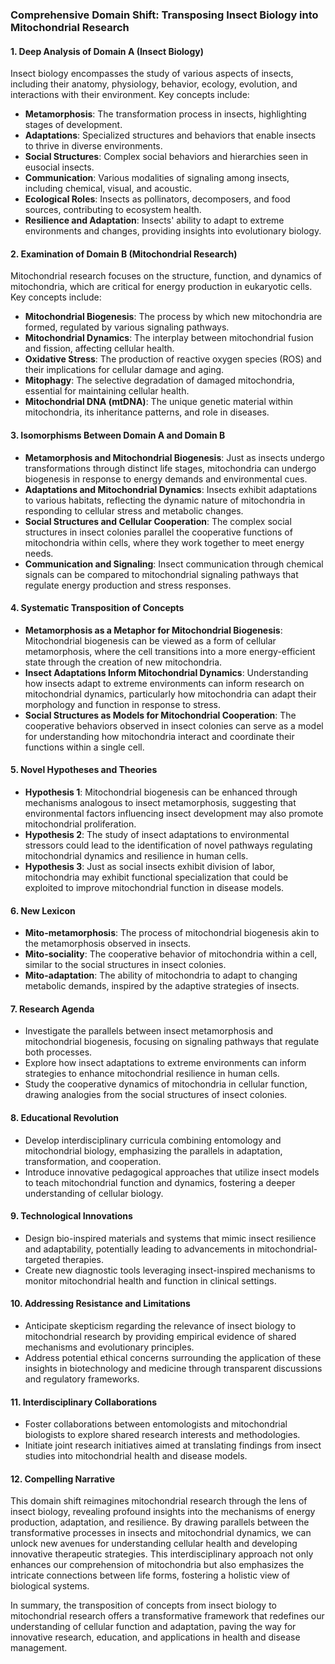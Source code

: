 ### Comprehensive Domain Shift: Transposing Insect Biology into Mitochondrial Research

#### 1. Deep Analysis of Domain A (Insect Biology)
Insect biology encompasses the study of various aspects of insects, including their anatomy, physiology, behavior, ecology, evolution, and interactions with their environment. Key concepts include:
- **Metamorphosis**: The transformation process in insects, highlighting stages of development.
- **Adaptations**: Specialized structures and behaviors that enable insects to thrive in diverse environments.
- **Social Structures**: Complex social behaviors and hierarchies seen in eusocial insects.
- **Communication**: Various modalities of signaling among insects, including chemical, visual, and acoustic.
- **Ecological Roles**: Insects as pollinators, decomposers, and food sources, contributing to ecosystem health.
- **Resilience and Adaptation**: Insects' ability to adapt to extreme environments and changes, providing insights into evolutionary biology.

#### 2. Examination of Domain B (Mitochondrial Research)
Mitochondrial research focuses on the structure, function, and dynamics of mitochondria, which are critical for energy production in eukaryotic cells. Key concepts include:
- **Mitochondrial Biogenesis**: The process by which new mitochondria are formed, regulated by various signaling pathways.
- **Mitochondrial Dynamics**: The interplay between mitochondrial fusion and fission, affecting cellular health.
- **Oxidative Stress**: The production of reactive oxygen species (ROS) and their implications for cellular damage and aging.
- **Mitophagy**: The selective degradation of damaged mitochondria, essential for maintaining cellular health.
- **Mitochondrial DNA (mtDNA)**: The unique genetic material within mitochondria, its inheritance patterns, and role in diseases.

#### 3. Isomorphisms Between Domain A and Domain B
- **Metamorphosis and Mitochondrial Biogenesis**: Just as insects undergo transformations through distinct life stages, mitochondria can undergo biogenesis in response to energy demands and environmental cues.
- **Adaptations and Mitochondrial Dynamics**: Insects exhibit adaptations to various habitats, reflecting the dynamic nature of mitochondria in responding to cellular stress and metabolic changes.
- **Social Structures and Cellular Cooperation**: The complex social structures in insect colonies parallel the cooperative functions of mitochondria within cells, where they work together to meet energy needs.
- **Communication and Signaling**: Insect communication through chemical signals can be compared to mitochondrial signaling pathways that regulate energy production and stress responses.

#### 4. Systematic Transposition of Concepts
- **Metamorphosis as a Metaphor for Mitochondrial Biogenesis**: Mitochondrial biogenesis can be viewed as a form of cellular metamorphosis, where the cell transitions into a more energy-efficient state through the creation of new mitochondria.
- **Insect Adaptations Inform Mitochondrial Dynamics**: Understanding how insects adapt to extreme environments can inform research on mitochondrial dynamics, particularly how mitochondria can adapt their morphology and function in response to stress.
- **Social Structures as Models for Mitochondrial Cooperation**: The cooperative behaviors observed in insect colonies can serve as a model for understanding how mitochondria interact and coordinate their functions within a single cell.

#### 5. Novel Hypotheses and Theories
- **Hypothesis 1**: Mitochondrial biogenesis can be enhanced through mechanisms analogous to insect metamorphosis, suggesting that environmental factors influencing insect development may also promote mitochondrial proliferation.
- **Hypothesis 2**: The study of insect adaptations to environmental stressors could lead to the identification of novel pathways regulating mitochondrial dynamics and resilience in human cells.
- **Hypothesis 3**: Just as social insects exhibit division of labor, mitochondria may exhibit functional specialization that could be exploited to improve mitochondrial function in disease models.

#### 6. New Lexicon
- **Mito-metamorphosis**: The process of mitochondrial biogenesis akin to the metamorphosis observed in insects.
- **Mito-sociality**: The cooperative behavior of mitochondria within a cell, similar to the social structures in insect colonies.
- **Mito-adaptation**: The ability of mitochondria to adapt to changing metabolic demands, inspired by the adaptive strategies of insects.

#### 7. Research Agenda
- Investigate the parallels between insect metamorphosis and mitochondrial biogenesis, focusing on signaling pathways that regulate both processes.
- Explore how insect adaptations to extreme environments can inform strategies to enhance mitochondrial resilience in human cells.
- Study the cooperative dynamics of mitochondria in cellular function, drawing analogies from the social structures of insect colonies.

#### 8. Educational Revolution
- Develop interdisciplinary curricula combining entomology and mitochondrial biology, emphasizing the parallels in adaptation, transformation, and cooperation.
- Introduce innovative pedagogical approaches that utilize insect models to teach mitochondrial function and dynamics, fostering a deeper understanding of cellular biology.

#### 9. Technological Innovations
- Design bio-inspired materials and systems that mimic insect resilience and adaptability, potentially leading to advancements in mitochondrial-targeted therapies.
- Create new diagnostic tools leveraging insect-inspired mechanisms to monitor mitochondrial health and function in clinical settings.

#### 10. Addressing Resistance and Limitations
- Anticipate skepticism regarding the relevance of insect biology to mitochondrial research by providing empirical evidence of shared mechanisms and evolutionary principles.
- Address potential ethical concerns surrounding the application of these insights in biotechnology and medicine through transparent discussions and regulatory frameworks.

#### 11. Interdisciplinary Collaborations
- Foster collaborations between entomologists and mitochondrial biologists to explore shared research interests and methodologies.
- Initiate joint research initiatives aimed at translating findings from insect studies into mitochondrial health and disease models.

#### 12. Compelling Narrative
This domain shift reimagines mitochondrial research through the lens of insect biology, revealing profound insights into the mechanisms of energy production, adaptation, and resilience. By drawing parallels between the transformative processes in insects and mitochondrial dynamics, we can unlock new avenues for understanding cellular health and developing innovative therapeutic strategies. This interdisciplinary approach not only enhances our comprehension of mitochondria but also emphasizes the intricate connections between life forms, fostering a holistic view of biological systems. 

In summary, the transposition of concepts from insect biology to mitochondrial research offers a transformative framework that redefines our understanding of cellular function and adaptation, paving the way for innovative research, education, and applications in health and disease management.